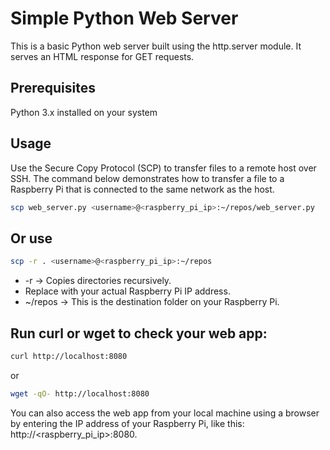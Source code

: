 # Simple Python Web Server

This is a basic Python web server built using the http.server module. It serves an HTML response for GET requests.
## Prerequisites

Python 3.x installed on your system

## Usage
Use the Secure Copy Protocol (SCP) to transfer files to a remote host over SSH. The command below demonstrates how to transfer a file to a Raspberry Pi that is connected to the same network as the host.
```bash
scp web_server.py <username>@<raspberry_pi_ip>:~/repos/web_server.py
```
## Or use 

```bash
scp -r . <username>@<raspberry_pi_ip>:~/repos
```
 - -r → Copies directories recursively.  
 - Replace <raspberry-pi-ip> with your actual Raspberry Pi IP address.  
 - ~/repos → This is the destination folder on your Raspberry Pi.

## Run curl or wget to check your web app:

```bash
curl http://localhost:8080
```
or 
```bash
wget -qO- http://localhost:8080
```
You can also access the web app from your local machine using a browser by entering the IP address of your Raspberry Pi,
like this: http://<raspberry_pi_ip>:8080.

